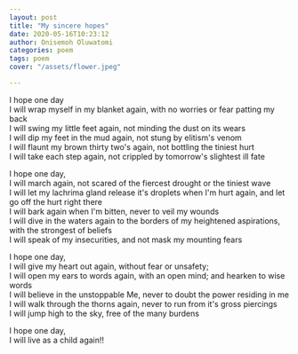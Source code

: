 ```yaml
---
layout: post
title: "My sincere hopes"
date: 2020-05-16T10:23:12 
author: Onisemoh Oluwatomi
categories: poem
tags: poem
cover: "/assets/flower.jpeg"

---
```


I hope one day  
I will wrap myself in my blanket again, with no worries or fear patting my back  
I will swing my little feet again, not minding the dust on its wears  
I will dip my feet in the mud again, not stung by elitism's venom  
I will flaunt my brown thirty two's again, not bottling the tiniest hurt  
I will take each step again, not crippled by tomorrow's slightest ill fate  

I hope one day,  
I will march again, not scared of the fiercest drought or the tiniest wave  
I will let my lachrima gland release it's droplets when I'm hurt again, and let go off the hurt right there  
I will bark again when I'm bitten, never to veil my wounds  
I will dive in the waters again to the borders of my heightened aspirations, with the strongest of beliefs  
I will speak of my insecurities, and not mask my mounting fears  

I hope one day,  
I will give my heart out again, without fear or unsafety;   
I will open my ears to words again, with an open mind; and hearken to wise words  
I will believe in the unstoppable Me, never to doubt the power residing in me  
I will walk through the thorns again, never to  run from it's gross piercings  
 I will jump high to the sky, free of the many burdens  

I hope one day,  
I will live as a child again!!  
